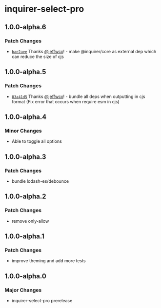 # inquirer-select-pro

## 1.0.0-alpha.6

### Patch Changes

- [`bae2aee`](https://github.com/jeffwcx/inquirer-select-pro/commit/bae2aeeff7784435d8e9dac46b959fe68907e767) Thanks [@jeffwcx](https://github.com/jeffwcx)! - make @inquirer/core as external dep which can reduce the size of cjs

## 1.0.0-alpha.5

### Patch Changes

- [`83a41d5`](https://github.com/jeffwcx/inquirer-select-pro/commit/83a41d58869f38b5a6c083c666beb5d1ef8ae698) Thanks [@jeffwcx](https://github.com/jeffwcx)! - bundle all deps when outputting in cjs format (Fix error that occurs when require esm in cjs)

## 1.0.0-alpha.4

### Minor Changes

- Able to toggle all options

## 1.0.0-alpha.3

### Patch Changes

- bundle lodash-es/debounce

## 1.0.0-alpha.2

### Patch Changes

- remove only-allow

## 1.0.0-alpha.1

### Patch Changes

- improve theming and add more tests

## 1.0.0-alpha.0

### Major Changes

- inquirer-select-pro prerelease
